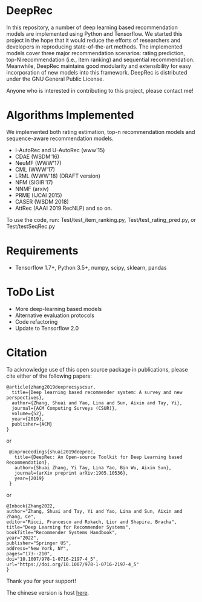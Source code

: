 # DeepRec
In this repository, a number of deep learning based recommendation models are implemented using Python and Tensorflow. 
We started this project in the hope that it would reduce the efforts of researchers and developers in reproducing state-of-the-art methods. The implemented models cover three major recommendation scenarios: rating prediction, top-N recommendation (i.e., item ranking) and sequential recommendation. Meanwhile, DeepRec maintains good modularity and extensibility for easy incorporation of new models into this framework. DeepRec is distributed under the GNU General Public License.


Anyone who is interested in contributing to this project, please contact me!


# Algorithms Implemented
We implemented both rating estimation, top-n recommendation models and sequence-aware recommendation models.
* I-AutoRec and U-AutoRec (www'15)
* CDAE (WSDM'16)
* NeuMF (WWW'17)
* CML (WWW'17)
* LRML (WWW'18) (DRAFT version)
* NFM (SIGIR'17)
* NNMF (arxiv)
* PRME (IJCAI 2015)
* CASER (WSDM 2018)
* AttRec (AAAI 2019 RecNLP)
and so on.

To use the code, run: Test/test_item_ranking.py, Test/test_rating_pred.py, or Test/testSeqRec.py

# Requirements
* Tensorflow 1.7+, Python 3.5+, numpy, scipy, sklearn, pandas

# ToDo List
* More deep-learning based models
* Alternative evaluation protocols
* Code refactoring
* Update to Tensorflow 2.0

# Citation

To acknowledge use of this open source package in publications, please cite either of the following papers:

```
@article{zhang2019deeprecsyscsur,
  title={Deep learning based recommender system: A survey and new perspectives},
  author={Zhang, Shuai and Yao, Lina and Sun, Aixin and Tay, Yi},
  journal={ACM Computing Surveys (CSUR)},
  volume={52},
  year={2019},
  publisher={ACM}
}
```
or 
```
 @inproceedings{shuai2019deeprec,
   title={DeepRec: An Open-source Toolkit for Deep Learning based Recommendation},
   author={Shuai Zhang, Yi Tay, Lina Yao, Bin Wu, Aixin Sun},
   journal={arXiv preprint arXiv:1905.10536},
   year={2019}
 }
```
or 
```
@Inbook{Zhang2022,
author="Zhang, Shuai and Tay, Yi and Yao, Lina and Sun, Aixin and Zhang, Ce",
editor="Ricci, Francesco and Rokach, Lior and Shapira, Bracha",
title="Deep Learning for Recommender Systems",
bookTitle="Recommender Systems Handbook",
year="2022",
publisher="Springer US",
address="New York, NY",
pages="173--210",
doi="10.1007/978-1-0716-2197-4_5",
url="https://doi.org/10.1007/978-1-0716-2197-4_5"
}
```
Thank you for your support!

The chinese version is host [here](https://code.ihub.org.cn/projects/274).

